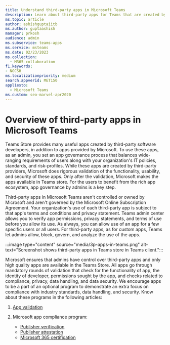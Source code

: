 ```yaml
---
title: Understand third-party apps in Microsoft Teams
description: Learn about third-party apps for Teams that are created by app developer and by Microsoft partners.
ms.topic: article
author: ashishguptaiitb
ms.author: guptaashish
manager: prkosh
audience: admin
ms.subservice: teams-apps
ms.service: msteams
ms.date: 02/23/2023
ms.collection: 
  - M365-collaboration
f1.keywords:
- NOCSH
ms.localizationpriority: medium
search.appverid: MET150
appliesto: 
  - Microsoft Teams
ms.custom: seo-marvel-apr2020
---
```

# Overview of third-party apps in Microsoft Teams

Teams Store provides many useful apps created by third-party software developers, in addition to apps provided by Microsoft. To use these apps, as an admin, you set an app governance process that balances wide-ranging requirements of users along with your organization's IT policies, standards, and risk-profiles. While these apps are created by third-party providers, Microsoft does rigorous validation of the functionality, usability, and security of these apps. Only after the validation, Microsoft makes the apps available in Teams store. For the users to benefit from the rich app ecosystem, app governance by admins is a key step.

Third-party apps in Microsoft Teams aren't controlled or owned by Microsoft and aren't governed by the Microsoft Online Subscription Agreement. Your organization's use of each third-party app is subject to that app's terms and conditions and privacy statement. Teams admin center allows you to verify app permissions, privacy statements, and terms of use before you allow its use. As always, you can allow use of an app for a few specific users or all users. For third-party apps, as for custom apps, Teams let admins allow, block, govern, and analyze the use of the apps.

:::image type="content" source="media/3p-apps-in-teams.png" alt-text="Screenshot shows third-party apps in Teams store in Teams client.":::

Microsoft ensures that admins have control over third-party apps and only high quality apps are available in the Teams Store. All apps go through mandatory rounds of validation that check for the functionality of app, the identity of developer, permissions sought by the app, and checks related to compliance, privacy, data handling, and data security. We encourage apps to be a part of an optional program to demonstrate an extra focus on compliance with industry standards, data handling, and security. Know about these programs in the following articles:

1. [App validation](overview-of-app-validation.md#app-validation-and-testing)

1. Microsoft app compliance program:

   - [Publisher verification](overview-of-app-certification.md#publisher-verification)
   - [Publisher attestation](overview-of-app-certification.md#publisher-attestation)
   - [Microsoft 365 certification](overview-of-app-certification.md#microsoft-365-certification)
